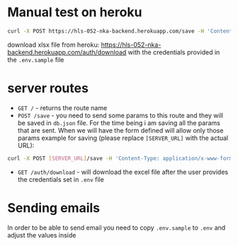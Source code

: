 # Manual test on heroku

```Bash
curl -X POST https://hls-052-nka-backend.herokuapp.com/save -H 'Content-Type: application/x-www-form-urlencoded' -H 'cache-control: no-cache' -d 'name=Alex&email=alu%40panter.ch'
```
download xlsx file from heroku: https://hls-052-nka-backend.herokuapp.com/auth/download with the credentials provided in the `.env.sample` file

# server routes

- `GET /` - returns the route name
- `POST /save` - you need to send some params to this route and they will be saved in `db.json` file. For the time being i am saving all the params that are sent. When we will have the form defined will allow only those params
example for saving (please replace `[SERVER_URL]` with the actual URL):
```bash
curl -X POST [SERVER_URL]/save -H 'Content-Type: application/x-www-form-urlencoded' -H 'cache-control: no-cache' -d 'name=Alex&email=alu%2B2%40panter.ch'
```
- `GET /auth/download` - will download the excel file after the user provides the credentials set in `.env` file

# Sending emails

In order to be able to send email you need to copy `.env.sample` to `.env` and adjust the values inside